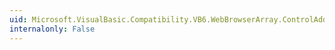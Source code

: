 ```yaml
---
uid: Microsoft.VisualBasic.Compatibility.VB6.WebBrowserArray.ControlAdded
internalonly: False
---
```

